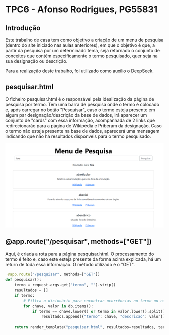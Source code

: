 # TPC6 - Afonso Rodrigues, PG55831

## Introdução

Este trabalho de casa tem como objetivo a criação de um menu de pesquisa (dentro do site iniciado nas aulas anteriores), em que o objetivo é que, a partir da pesquisa por um determinado tema, seja retornado o conjunto de conceitos que contém especificamente o termo pesquisado, quer seja na sua designação ou descrição.

Para a realização deste trabalho, foi utilizado como auxílio o DeepSeek.

## pesquisar.html

O ficheiro pesquisar.html é o responsável pela idealização da página de pesquisa por termo. Tem uma barra de pesquisa onde o termo é colocado e, após carregar no botão "Pesquisar", caso o termo esteja presente em algum par designação/descrição da base de dados, irá aparecer um conjunto de "cards" com essa informação, acompanhada de 2 links que redirecionarão para a página de Wikipédia e Priberam da designação. Caso o termo não esteja presente na base de dados, aparecerá uma mensagem indicando que não há resultados disponveis para o termo pesquisado.

![Página pesquisar.html quando é feita a pesquisa pelo termo "fora".](exemplo.png)

## @app.route("/pesquisar", methods=["GET"])
 Aqui, é criada a rota para a página pesquisar.html. O processamento do termo é feito e, caso este esteja presente da forma acima explicada, há um return de toda essa informação. O método utilizado é o "GET".

```python
 @app.route("/pesquisar", methods=["GET"])
def pesquisar():
    termo = request.args.get("termo", "").strip()
    resultados = []
    if termo:
        # Filtra o dicionário para encontrar ocorrências no termo ou na descrição
        for chave, valor in db.items():
            if termo == chave.lower() or termo in valor.lower().split():
                resultados.append({"termo": chave, "descricao": valor})

    return render_template("pesquisar.html", resultados=resultados, termo_pesquisado=termo)
```
